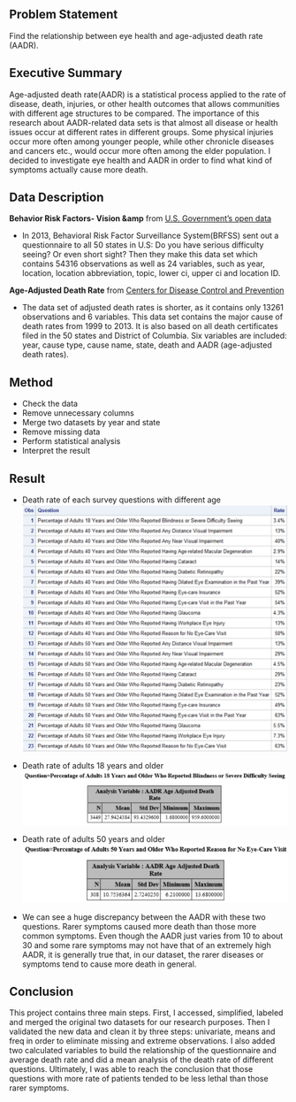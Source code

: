 ## Problem Statement

Find the relationship between eye health and age-adjusted death rate (AADR).

## Executive Summary

Age-adjusted death rate(AADR) is a statistical process applied to the rate of disease, death, injuries, or other health outcomes that allows communities with different age structures to be compared. The importance of this research about AADR-related data sets is that almost all disease or health issues occur at different rates in different groups. Some physical injuries occur more often among younger people, while other chronicle diseases and cancers etc., would occur more often among the elder population. I decided to investigate eye health and AADR in order to find what kind of symptoms actually cause more death.

## Data Description

**Behavior Risk Factors- Vision &amp** from [U.S. Government’s open data](https://catalog.data.gov/dataset/behavioral-risk-factors-vision-amp-eye-health-c8237)
- In 2013, Behavioral Risk Factor Surveillance System(BRFSS) sent out a questionnaire to all 50 states in U.S: Do you have serious difficulty seeing? Or even short sight? Then they make this data set which contains 54316 observations as well as 24 variables, such as year, location, location abbreviation, topic, lower ci, upper ci and location ID. 


**Age-Adjusted Death Rate** from [Centers for Disease Control and Prevention](https://www.cdc.gov/nchs/data-visualization/mortality-leading-causes/)
- The data set of adjusted death rates is shorter, as it contains only 13261 observations and 6 variables. This data set contains the major cause of death rates from 1999 to 2013. It is also based on all death certificates filed in the 50 states and District of Columbia. Six variables are included: year, cause type, cause name, state, death and AADR (age-adjusted death rates).

## Method

- Check the data
- Remove unnecessary columns
- Merge two datasets by year and state
- Remove missing data
- Perform statistical analysis
- Interpret the result

## Result

- Death rate of each survey questions with different age
![](/image/result.png)

- Death rate of adults 18 years and older
![](/image/ex1.png)

- Death rate of adults 50 years and older
![](/image/ex2.png)

- We can see a huge discrepancy between the AADR with these two questions. Rarer symptoms caused more death than those more common symptoms. Even though the AADR just varies from 10 to about 30 and some rare symptoms may not have that of an extremely high AADR, it is generally true that, in our dataset, the rarer diseases or symptoms tend to cause more death in general.

## Conclusion

This project contains three main steps. First, I accessed, simplified, labeled and merged the original two datasets for our research purposes. Then I validated the new data and clean it by three steps: univariate, means and freq in order to eliminate missing and extreme observations. I also added two calculated variables to build the relationship of the questionnaire and average death rate and did a mean analysis of the death rate of different questions. Ultimately, I was able to reach the conclusion that those questions with more rate of patients tended to be less lethal than those rarer symptoms.